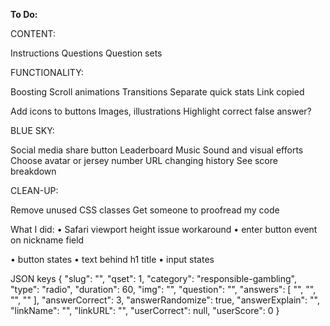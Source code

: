 **To Do:**

CONTENT:

Instructions
Questions
Question sets

FUNCTIONALITY:

Boosting
Scroll animations
Transitions
Separate quick stats
Link copied

Add icons to buttons
Images, illustrations
Highlight correct false answer?


BLUE SKY:

Social media share button
Leaderboard
Music
Sound and visual efforts
Choose avatar or jersey number
URL changing history
See score breakdown



CLEAN-UP:

Remove unused CSS classes
Get someone to proofread my code


What I did:
• Safari viewport height issue workaround
• enter button event on nickname field

• button states
• text behind h1 title
• input states



JSON keys
{   "slug": "",
    "qset": 1,
    "category": "responsible-gambling",
    "type": "radio",
    "duration": 60,
    "img": "",
    "question": "",
    "answers": [
        "",
        "",
        "",
        ""
    ],
    "answerCorrect": 3,
    "answerRandomize": true,
    "answerExplain": "",
    "linkName": "",
    "linkURL": "",
    "userCorrect": null,
    "userScore": 0
}